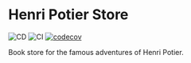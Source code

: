 # Henri Potier Store

![CD](https://github.com/yowari/henri-potier-store-react/workflows/Deployment/badge.svg)
![CI](https://github.com/yowari/henri-potier-store-react/workflows/Integration/badge.svg)
[![codecov](https://codecov.io/gh/yowari/henri-potier-store-react/branch/main/graph/badge.svg)](https://codecov.io/gh/yowari/henri-potier-store-react)

Book store for the famous adventures of Henri Potier.
